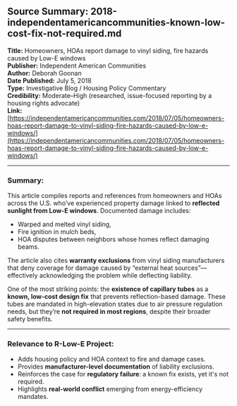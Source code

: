 ## Source Summary: 2018-independentamericancommunities-known-low-cost-fix-not-required.md

**Title:** Homeowners, HOAs report damage to vinyl siding, fire hazards caused by Low-E windows  
**Publisher:** Independent American Communities  
**Author:** Deborah Goonan  
**Date Published:** July 5, 2018  
**Type:** Investigative Blog / Housing Policy Commentary  
**Credibility:** Moderate–High (researched, issue-focused reporting by a housing rights advocate)  
**Link:** [https://independentamericancommunities.com/2018/07/05/homeowners-hoas-report-damage-to-vinyl-siding-fire-hazards-caused-by-low-e-windows/](https://independentamericancommunities.com/2018/07/05/homeowners-hoas-report-damage-to-vinyl-siding-fire-hazards-caused-by-low-e-windows/)

---

### Summary:
This article compiles reports and references from homeowners and HOAs across the U.S. who’ve experienced property damage linked to **reflected sunlight from Low-E windows**. Documented damage includes:
- Warped and melted vinyl siding,
- Fire ignition in mulch beds,
- HOA disputes between neighbors whose homes reflect damaging beams.

The article also cites **warranty exclusions** from vinyl siding manufacturers that deny coverage for damage caused by “external heat sources”—effectively acknowledging the problem while deflecting liability.

One of the most striking points: the **existence of capillary tubes** as a **known, low-cost design fix** that prevents reflection-based damage. These tubes are mandated in high-elevation states due to air pressure regulation needs, but they’re **not required in most regions**, despite their broader safety benefits.

---

### Relevance to R-Low-E Project:
- Adds housing policy and HOA context to fire and damage cases.
- Provides **manufacturer-level documentation** of liability exclusions.
- Reinforces the case for **regulatory failure**: a known fix exists, yet it's not required.
- Highlights **real-world conflict** emerging from energy-efficiency mandates.
